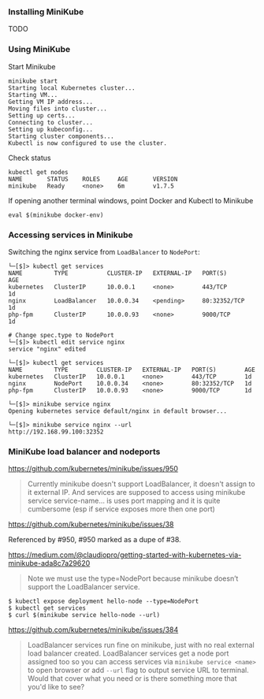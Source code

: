 
### Installing MiniKube

TODO

### Using MiniKube

Start Minikube

    minikube start
    Starting local Kubernetes cluster...
    Starting VM...
    Getting VM IP address...
    Moving files into cluster...
    Setting up certs...
    Connecting to cluster...
    Setting up kubeconfig...
    Starting cluster components...
    Kubectl is now configured to use the cluster.

Check status

    kubectl get nodes
    NAME       STATUS    ROLES     AGE       VERSION
    minikube   Ready     <none>    6m        v1.7.5

If opening another terminal windows, point Docker and Kubectl to
Minikube

    eval $(minikube docker-env)

### Accessing services in Minikube

Switching the nginx service from `LoadBalancer` to `NodePort`:

    └─[$]> kubectl get services
    NAME         TYPE           CLUSTER-IP   EXTERNAL-IP   PORT(S)        AGE
    kubernetes   ClusterIP      10.0.0.1     <none>        443/TCP        1d
    nginx        LoadBalancer   10.0.0.34    <pending>     80:32352/TCP   1d
    php-fpm      ClusterIP      10.0.0.93    <none>        9000/TCP       1d
    
    # Change spec.type to NodePort
    └─[$]> kubectl edit service nginx
    service "nginx" edited
    
    └─[$]> kubectl get services
    NAME         TYPE        CLUSTER-IP   EXTERNAL-IP   PORT(S)        AGE
    kubernetes   ClusterIP   10.0.0.1     <none>        443/TCP        1d
    nginx        NodePort    10.0.0.34    <none>        80:32352/TCP   1d
    php-fpm      ClusterIP   10.0.0.93    <none>        9000/TCP       1d
    
    └─[$]> minikube service nginx
    Opening kubernetes service default/nginx in default browser...
    
    └─[$]> minikube service nginx --url
    http://192.168.99.100:32352

### MiniKube load balancer and nodeports


https://github.com/kubernetes/minikube/issues/950

> Currently minikube doesn't support LoadBalancer, it doesn't assign to
 it external IP. And services are supposed to access using minikube
 service service-name... is uses port mapping and it is quite cumbersome
 (esp if service exposes more then one port)

https://github.com/kubernetes/minikube/issues/38

Referenced by #950, #950 marked as a dupe of #38.

https://medium.com/@claudiopro/getting-started-with-kubernetes-via-minikube-ada8c7a29620

> Note we must use the type=NodePort because minikube doesn’t support the LoadBalancer service.

    $ kubectl expose deployment hello-node --type=NodePort
    $ kubectl get services
    $ curl $(minikube service hello-node --url)

https://github.com/kubernetes/minikube/issues/384

> LoadBalancer services run fine on minikube, just with no real external
 load balancer created. LoadBalancer services get a node port assigned
 too so you can access services via `minikube service <name>` to open
 browser or add `--url` flag to output service URL to terminal.
 Would that cover what you need or is there something more that you'd
 like to see?